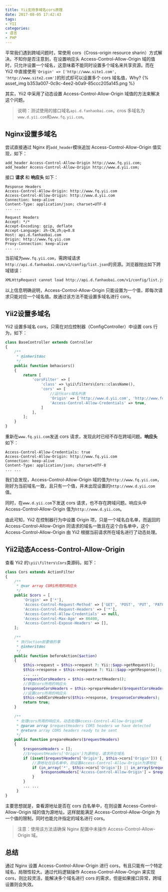 ```yaml
---
title: Yii支持多域名cors原理
date: 2017-08-05 17:42:43
tags:
- YII
categories:
- 语言
- PHP
---
```


平常我们遇到跨域问题时，常使用 cors（Cross-origin resource sharin）方式解决。不知你是否注意到，在设置响应头 Access-Control-Allow-Origin 域的值时，只允许设置一个域名，这意味着不能同时设置多个域名来共享资源。而在 Yii2 中直接使用`'Origin' => ['http://www.site1.com', 'http://www.site2.com']`的形式却可以设置多个 cors 域名值，Why?
{% asset_img b353a007-0c9c-4ee2-b0a9-85ccc205a145.png %}<!--more-->

其实，Yii2 中采用了动态设置 Access-Control-Allow-Origin 域值的方法来解决这个问题。

> 说明：测试使用的接口域名`api.d.fanhaobai.com`，cros 多域名为`www.d.yii.com`和`www.fq.yii.com`。

## Nginx设置多域名

尝试直接通过 Nginx 的`add_header`模块追加 Access-Control-Allow-Origin 值实现，如下：

```Nginx
add_header Access-Control-Allow-Origin http://www.fq.yii.com;
add_header Access-Control-Allow-Origin http://www.d.yii.com;
```

接口 **请求** 和 **响应头** 如下：

```Dos
Response Headers
Access-Control-Allow-Origin: http://www.fq.yii.com
Access-Control-Allow-Origin: http://www.d.yii.com
Connection: keep-alive
Content-Type: application/json; charset=UTF-8
... ...

Request Headers
Accept: */*
Accept-Encoding: gzip, deflate
Accept-Language: zh-CN,zh;q=0.8
Host: api.d.fanhaobai.com
Origin: http://www.fq.yii.com
Proxy-Connection: keep-alive
... ...
```

当前域为`www.fq.yii.com`，需跨域请求`http://api.d.fanhaobai.com/v1/config/list.json`的资源。浏览器抛出如下跨域错误：

```Bash
XMLHttpRequest cannot load http://api.d.fanhaobai.com/v1/config/list.json. The 'Access-Control-Allow-Origin' header contains multiple values 'http://www.fq.yii.com, http://www.d.yii.com', but only one is allowed. Origin 'http://www.fq.yii.com' is therefore not allowed access.
```

以上信息明确说明，Access-Control-Allow-Origin 只能设置为一个值，即每次请求只能对应一个域名值。故通过该方法不能设置多域名进行 cors。

##  Yii2设置多域名

Yii2 设置多域名 cors，只需在对应控制器（ConfigController）中设置 cors 行为，如下：

```PHP
class BaseController extends Controller
{
    /**
     * @inheritdoc
     */
    public function behaviors()
    {
        return [
            'corsFilter' => [
                'class' => \yii\filters\Cors::className(),
                'cors' => [
                    //运行cors域名列表
                    'Origin' => ['http://www.d.yii.com', 'http://www.fq.yii.com'],
                    'Access-Control-Allow-Credentials' => true,
                ]
            ],
        ];
    }
}
```

重新在`www.fq.yii.com`发送 cors 请求，发现此时已经不存在跨域问题。**响应头** 如下：

```DOS
Access-Control-Allow-Credentials: true
Access-Control-Allow-Origin: http://www.fq.yii.com
Connection: keep-alive
Content-Type: application/json; charset=UTF-8
... ...
```

我们会发现，Access-Control-Allow-Origin 域的值为`http://www.fq.yii.com`，刚好为当前域名一致，且只有一个值，并未出现设置的`http://www.d.yii.com`值。

同时，在`www.d.yii.com`下发送 cors 请求，也不存在跨域问题。响应头中 Access-Control-Allow-Origin 值为`http://www.d.yii.com`。

由此可知，Yii2 在控制器行为中设置 Origin 项，只是一个域名白名单，而返回的 Access-Control-Allow-Origin 同请求的域名一致且在这个白名单中，这个 Access-Control-Allow-Origin 由 Yii2 根据当前请求所在域名进行了动态处理。

## Yii2动态Access-Control-Allow-Origin

查看 Yii2 的`\yii\filters\Cors`类源码，如下：

```PHP
class Cors extends ActionFilter
{
    /**
     * @var array CORS所用的响应头
     */
    public $cors = [
        'Origin' => ['*'],
        'Access-Control-Request-Method' => ['GET', 'POST', 'PUT', 'PATCH', 'DELETE', 'HEAD', 'OPTIONS'],
        'Access-Control-Request-Headers' => ['*'],
        'Access-Control-Allow-Credentials' => null,
        'Access-Control-Max-Age' => 86400,
        'Access-Control-Expose-Headers' => [],
    ];
    
    /**
     * 执行action前要做的事
     * @inheritdoc
     */
    public function beforeAction($action)
    {
        $this->request = $this->request ?: Yii::$app->getRequest();
        $this->response = $this->response ?: Yii::$app->getResponse();
        ... ...
        $requestCorsHeaders = $this->extractHeaders();
        //获取cors所用的响应头
        $responseCorsHeaders = $this->prepareHeaders($requestCorsHeaders);
        //设置cors所用的响应头
        $this->addCorsHeaders($this->response, $responseCorsHeaders);
        return true;
    }
    
    /**
     * 处理cors所用的响应头，动态处理Access-Control-Allow-Origin域
     * @param array $requestHeaders CORS headers we have detected
     * @return array CORS headers ready to be sent
     */
    public function prepareHeaders($requestHeaders)
    {
    	$responseHeaders = [];
        //$requestHeaders['Origin']为源地址，请求所在域名
        if (isset($requestHeaders['Origin'], $this->cors['Origin'])) {
            //源地址在白名单中，则设置Access-Control-Allow-Origin为源地址
            if (in_array('*', $this->cors['Origin']) || in_array($requestHeaders['Origin'], $this->cors['Origin'])) {
                $responseHeaders['Access-Control-Allow-Origin'] = $requestHeaders['Origin'];
            }
        }
        ... ...
     }
}
```

主要思想就是，查看源地址是否在 cors 白名单中，在则设置 Access-Control-Allow-Origin 域的值为源地址。这样就能满足 Access-Control-Allow-Origin 为一个值的限制，同时也能允许指定的域名进行 cors。

> 注意：使用该方法请确保 Nginx 配置中未操作 Access-Control-Allow-Origin 域。

## 总结

通过 Nginx 设置 Access-Control-Allow-Origin 进行 cors，有且只能有一个特定域名，局限性较大。通过代码逻辑操作 Access-Control-Allow-Origin 来实现 cors，则比较灵活，能解决多个域名进行 cors 的需求，但是如果接口异常，跨域设置则会失效。
